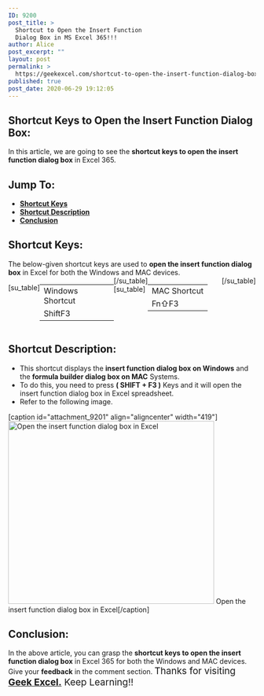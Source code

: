 ```yaml
---
ID: 9200
post_title: >
  Shortcut to Open the Insert Function
  Dialog Box in MS Excel 365!!!
author: Alice
post_excerpt: ""
layout: post
permalink: >
  https://geekexcel.com/shortcut-to-open-the-insert-function-dialog-box-in-ms-excel-365/
published: true
post_date: 2020-06-29 19:12:05
---
```

<h2>Shortcut Keys to Open the Insert Function Dialog Box:</h2>
In this article, we are going to see the <strong>shortcut keys to open the insert function dialog box</strong> in Excel 365.
<h2>Jump To:</h2>
<ul>
 	<li><strong><a href="#1">Shortcut Keys</a></strong></li>
 	<li><strong><a href="#2">Shortcut Description</a></strong></li>
 	<li><strong><a href="#3">Conclusion</a></strong></li>
</ul>
<h2 id="1">Shortcut Keys:</h2>
The below-given shortcut keys are used to <strong>open the insert function dialog box</strong> in Excel for both the Windows and MAC devices.
<div style="display: flex;">

[su_table]
<table>
<tbody>
<tr>
<td>Windows Shortcut</td>
</tr>
<tr>
<td style="display: flex;"><span class="key-flex"><span class="win-key" style="width: 120px;"><span class="custom-span-key">Shift</span></span></span><span class="key-flex"><span class="win-key"><span class="custom-span-key">F3</span></span></span></td>
</tr>
</tbody>
</table>
[/su_table]
[su_table]
<table style="float: right;">
<tbody>
<tr>
<td>MAC Shortcut</td>
</tr>
<tr>
<td style="display: flex;"><span class="key-flex"><span class="mac-key"><span class="custom-span-key">Fn</span></span></span><span class="key-flex"><span class="mac-key"><span class="custom-span-key">⇧</span></span></span><span class="key-flex"><span class="mac-key"><span class="custom-span-key">F3</span></span></span></td>
</tr>
</tbody>
</table>
[/su_table]

</div>
<h2 id="2">Shortcut Description:</h2>
<ul>
 	<li>This shortcut displays the <strong>insert function dialog box on Windows</strong> and the <strong>formula builder dialog box on MAC</strong> Systems.</li>
 	<li>To do this, you need to press <strong>( SHIFT + F3 )</strong> Keys and it will open the insert function dialog box in Excel spreadsheet.</li>
 	<li>Refer to the following image.</li>
</ul>
[caption id="attachment_9201" align="aligncenter" width="419"]<img class="size-full wp-image-9201" src="https://geekexcel.com/wp-content/uploads/2020/06/Screenshot_12-1.png" alt="Open the insert function dialog box in Excel" width="419" height="372" /> Open the insert function dialog box in Excel[/caption]
<h2 id="3">Conclusion:</h2>
In the above article, you can grasp the <strong>shortcut keys to open the insert function dialog box</strong> in Excel 365 for both the Windows and MAC devices. Give your <strong>feedback</strong> in the comment section. <span style="font-size: 19px;">Thanks for visiting <strong><a href="https://geekexcel.com/">Geek Excel.</a></strong> Keep Learning!!</span>